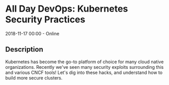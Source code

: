 # All Day DevOps: Kubernetes Security Practices

2018-11-17 00:00  - Online

## Description

Kubernetes has become the go-to platform of choice for many cloud native organizations. Recently we've seen many security exploits surrounding this and various CNCF tools! Let's dig into these hacks, and understand how to build more secure clusters.
